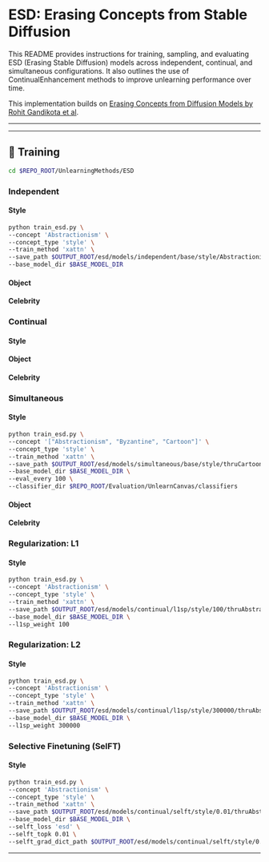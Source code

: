 # ESD: Erasing Concepts from Stable Diffusion

This README provides instructions for training, sampling, and evaluating ESD (Erasing Stable Diffusion) models across independent, continual, and simultaneous configurations. It also outlines the use of ContinualEnhancement methods to improve unlearning performance over time.

This implementation builds on [Erasing Concepts from Diffusion Models by Rohit Gandikota et al](https://github.com/rohitgandikota/erasing).

---

---

## 🧠 Training
```bash
cd $REPO_ROOT/UnlearningMethods/ESD
```
### Independent
#### Style
```bash
python train_esd.py \
--concept 'Abstractionism' \
--concept_type 'style' \
--train_method 'xattn' \
--save_path $OUTPUT_ROOT/esd/models/independent/base/style/Abstractionism.pth \
--base_model_dir $BASE_MODEL_DIR 
```

#### Object
#### Celebrity

### Continual
#### Style
#### Object
#### Celebrity

### Simultaneous
#### Style
```bash
python train_esd.py \
--concept '["Abstractionism", "Byzantine", "Cartoon"]' \
--concept_type 'style' \
--train_method 'xattn' \
--save_path $OUTPUT_ROOT/esd/models/simultaneous/base/style/thruCartoon/thruCartoon.pth \
--base_model_dir $BASE_MODEL_DIR \
--eval_every 100 \
--classifier_dir $REPO_ROOT/Evaluation/UnlearnCanvas/classifiers
```
#### Object
#### Celebrity

### Regularization: L1
#### Style
```bash
python train_esd.py \
--concept 'Abstractionism' \
--concept_type 'style' \
--train_method 'xattn' \
--save_path $OUTPUT_ROOT/esd/models/continual/l1sp/style/100/thruAbstractionism.pth \
--base_model_dir $BASE_MODEL_DIR \
--l1sp_weight 100
```

### Regularization: L2
#### Style
```bash
python train_esd.py \
--concept 'Abstractionism' \
--concept_type 'style' \
--train_method 'xattn' \
--save_path $OUTPUT_ROOT/esd/models/continual/l1sp/style/300000/thruAbstractionism.pth \
--base_model_dir $BASE_MODEL_DIR \
--l1sp_weight 300000
```

### Selective Finetuning (SelFT)
#### Style
```bash
python train_esd.py \
--concept 'Abstractionism' \
--concept_type 'style' \
--train_method 'xattn' \
--save_path $OUTPUT_ROOT/esd/models/continual/selft/style/0.01/thruAbstractionism/thruAbstractionism.pth \
--base_model_dir $BASE_MODEL_DIR \
--selft_loss 'esd' \
--selft_topk 0.01 \
--selft_grad_dict_path $OUTPUT_ROOT/esd/models/continual/selft/style/0.01/thruAbstractionism/grad_dict.pth
```

---

